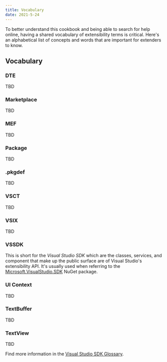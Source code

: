 ```yaml
---
title: Vocabulary
date: 2021-5-24
---
```


To better understand this cookbook and being able to search for help online, having a shared vocabulary of extensibility terms is critical. Here's an alphabetical list of concepts and words that are important for extenders to know.

## Vocabulary

### DTE
TBD

### Marketplace
TBD

### MEF
TBD

### Package
TBD

### .pkgdef
TBD

### VSCT
TBD

### VSIX
TBD

### VSSDK
This is short for the *Visual Studio SDK* which are the classes, services, and component that make up the public surface are of Visual Studio's extensibility API. It's usually used when referring to the [Microsoft.VisualStudio.SDK](https://www.nuget.org/packages/Microsoft.VisualStudio.SDK/) NuGet package.

### UI Context
TBD

### TextBuffer
TBD

### TextView
TBD

Find more information in the [Visual Studio SDK Glossary](https://docs.microsoft.com/en-us/visualstudio/extensibility/visual-studio-sdk-glossary?view=vs-2019).
